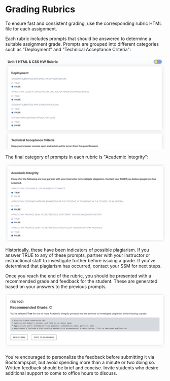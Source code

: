 # Grading Rubrics

To ensure fast and consistent grading, use the corresponding rubric HTML file for each assignment.

Each rubric includes prompts that should be answered to determine a suitable assignment grade. Prompts are grouped into different categories such as "Deployment" and "Technical Acceptance Criteria":

![HTML CSS GIT Rubric](Assets/01-html-rubric.png)

The final category of prompts in each rubric is "Academic Integrity":

![Academic Integrity Section](Assets/02-academic-integrity.png)

Historically, these have been indicators of possible plagiarism. If you answer TRUE to any of these prompts, partner with your instructor or instructional staff to investigate further before issuing a grade. If you've determined that plagiarism has occurred, contact your SSM for next steps.

Once you reach the end of the rubric, you should be presented with a recommended grade and feedback for the student. These are generated based on your answers to the previous prompts.

![Recommended Grade](Assets/03-recommended-grade.png)

You're encouraged to personalize the feedback before submitting it via Bootcampspot, but avoid spending more than a minute or two doing so. Written feedback should be brief and concise. Invite students who desire additional support to come to office hours to discuss.
